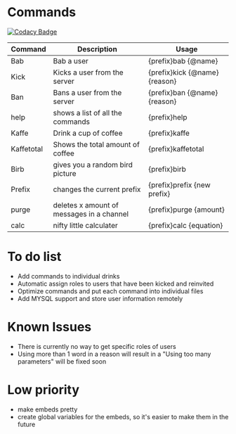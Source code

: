 # Commands

[![Codacy Badge](https://api.codacy.com/project/badge/Grade/1352553de9e841868c9320c316a8d9d7)](https://app.codacy.com/app/kom449/Discord-Bot-GIT?utm_source=github.com&utm_medium=referral&utm_content=kom449/Discord-Bot-GIT&utm_campaign=Badge_Grade_Settings)

| Command | Description | Usage |
| ------ | ------ | ------ |
|Bab|Bab a user|{prefix}bab {@name}|
|Kick|Kicks a user from the server|{prefix}kick {@name} {reason}|
|Ban|Bans a user from the server|{prefix}ban {@name} {reason}|
|help|shows a list of all the commands|{prefix}help|
|Kaffe|Drink a cup of coffee|{prefix}kaffe|
|Kaffetotal|Shows the total amount of coffee|{prefix}kaffetotal|
|Birb|gives you a random bird picture|{prefix}birb|
|Prefix|changes the current prefix|{prefix}prefix {new prefix}|
|purge|deletes x amount of messages in a channel|{prefix}purge {amount}|
|calc|nifty little calculater|{prefix}calc {equation}|


# To do list
 - Add commands to individual drinks
 - Automatic assign roles to users that have been kicked and reinvited
 - Optimize commands and put each command into individual files 
 - Add MYSQL support and store user information remotely
 
# Known Issues
 - There is currently no way to get specific roles of users
 - Using more than 1 word in a reason will result in a "Using too many parameters" will be fixed soon
 
# Low priority
 - make embeds pretty
 - create global variables for the embeds, so it's easier to make them in the future
